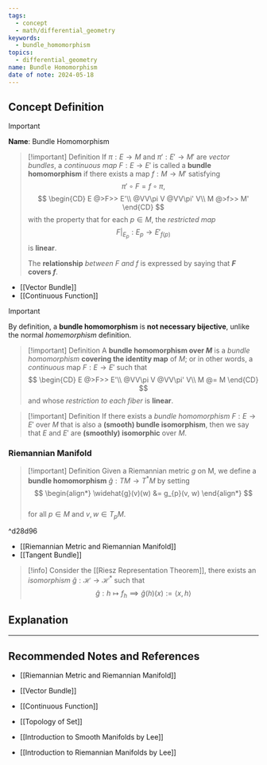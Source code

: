 ```yaml
---
tags:
  - concept
  - math/differential_geometry
keywords:
  - bundle_homomorphism
topics:
  - differential_geometry
name: Bundle Homomorphism
date of note: 2024-05-18
---
```


## Concept Definition

>[!important]
>**Name**: Bundle Homomorphism


>[!important] Definition
>If $\pi: E \rightarrow M$ and $\pi': E' \rightarrow M'$ are *vector bundles*, a *continuous map* $F: E \rightarrow E'$ is called a **bundle homomorphism** if there exists a map $f: M \rightarrow M'$ satisfying $$\pi' \circ F = f \circ \pi,$$
>$$
>\begin{CD}
> E @>F>> E'\\ 
>@VV\pi V @VV\pi' V\\ 
>M @>f>> M'
>\end{CD}
>$$ 
>with the property that for each $p \in M$, the *restricted map* $$F|_{E_{p}}: E_p \rightarrow E'_{f(p)}$$ is **linear**. 
>
>The **relationship** *between $F$ and $f$* is expressed by saying that **$F$ covers $f$**.

- [[Vector Bundle]]
- [[Continuous Function]]


>[!important]
>By definition, a **bundle homomorphism** is **not necessary bijective**, unlike the normal *homemorphism* definition.

>[!important] Definition
>A **bundle homomorphism over $M$** is a *bundle homomorphism* **covering the identity map** of $M$; or in other words, a *continuous* map $F: E \rightarrow E'$ such that
>$$
>\begin{CD}
> E @>F>> E'\\ 
>@VV\pi V @VV\pi' V\\ 
>M @= M
>\end{CD}
>$$ 
>and whose *restriction to each fiber* is **linear**. 

>[!important] Definition
>If there exists a *bundle homomorphism* $F: E \rightarrow E'$ over $M$ that is also a **(smooth) bundle isomorphism**, then we say that $E$ and $E'$ are **(smoothly) isomorphic** over $M$. 



### Riemannian Manifold


>[!important] Definition
>Given a Riemannian metric $g$ on M, we define a **bundle homomorphism** $\widehat{g}: TM \rightarrow T^{*}M$ by setting
>$$
> \begin{align*}
> \widehat{g}(v)(w) &= g_{p}(v, w)
> \end{align*}
>$$  
>for all $p \in M$ and $v, w \in T_{p}M$.

^d28d96

- [[Riemannian Metric and Riemannian Manifold]]
- [[Tangent Bundle]]

>[!info]
>Consider the [[Riesz Representation Theorem]],  there exists an *isomorphism* $\hat{g}: \mathcal{H} \to \mathcal{H}^{*}$ such that
>$$
>\hat{g}: h \mapsto f_{h} \implies \hat{g}(h)(x) := \left\langle  x, h  \right\rangle
>$$


## Explanation





-----------
##  Recommended Notes and References

- [[Riemannian Metric and Riemannian Manifold]]

- [[Vector Bundle]]

- [[Continuous Function]]
- [[Topology of Set]]



- [[Introduction to Smooth Manifolds by Lee]]
- [[Introduction to Riemannian Manifolds by Lee]]